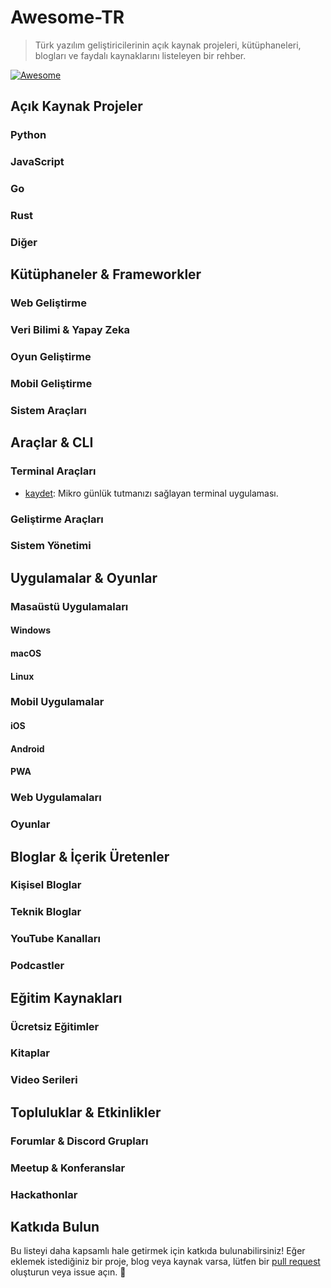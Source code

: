 # Awesome-TR

> Türk yazılım geliştiricilerinin açık kaynak projeleri, kütüphaneleri, blogları ve faydalı kaynaklarını listeleyen bir rehber.

[![Awesome](https://awesome.re/badge.svg)](https://awesome.re)

## Açık Kaynak Projeler
### Python
### JavaScript
### Go
### Rust
### Diğer

## Kütüphaneler & Frameworkler
### Web Geliştirme
### Veri Bilimi & Yapay Zeka
### Oyun Geliştirme
### Mobil Geliştirme
### Sistem Araçları

## Araçlar & CLI
### Terminal Araçları

- [kaydet](https://github.com/miratcan/kaydet): Mikro günlük tutmanızı sağlayan terminal uygulaması.
 
### Geliştirme Araçları
### Sistem Yönetimi

## Uygulamalar & Oyunlar
### Masaüstü Uygulamaları
#### Windows
#### macOS
#### Linux
### Mobil Uygulamalar
#### iOS
#### Android
#### PWA
### Web Uygulamaları
### Oyunlar

## Bloglar & İçerik Üretenler
### Kişisel Bloglar
### Teknik Bloglar
### YouTube Kanalları
### Podcastler

## Eğitim Kaynakları
### Ücretsiz Eğitimler
### Kitaplar
### Video Serileri

## Topluluklar & Etkinlikler
### Forumlar & Discord Grupları
### Meetup & Konferanslar
### Hackathonlar

## Katkıda Bulun
Bu listeyi daha kapsamlı hale getirmek için katkıda bulunabilirsiniz! Eğer eklemek istediğiniz bir proje, blog veya kaynak varsa, lütfen bir [pull request](https://github.com/) oluşturun veya issue açın. 🚀

